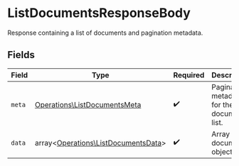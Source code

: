 # ListDocumentsResponseBody

Response containing a list of documents and pagination metadata.


## Fields

| Field                                                                               | Type                                                                                | Required                                                                            | Description                                                                         |
| ----------------------------------------------------------------------------------- | ----------------------------------------------------------------------------------- | ----------------------------------------------------------------------------------- | ----------------------------------------------------------------------------------- |
| `meta`                                                                              | [Operations\ListDocumentsMeta](../../Models/Operations/ListDocumentsMeta.md)        | :heavy_check_mark:                                                                  | Pagination metadata for the documents list.                                         |
| `data`                                                                              | array<[Operations\ListDocumentsData](../../Models/Operations/ListDocumentsData.md)> | :heavy_check_mark:                                                                  | Array of document objects.                                                          |